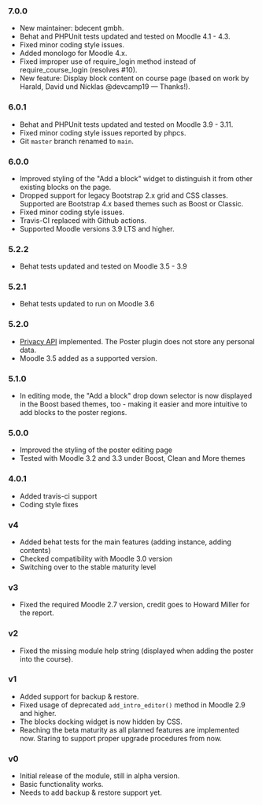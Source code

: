 ### 7.0.0 ###

* New maintainer: bdecent gmbh.
* Behat and PHPUnit tests updated and tested on Moodle 4.1 - 4.3.
* Fixed minor coding style issues.
* Added monologo for Moodle 4.x.
* Fixed improper use of require_login method instead of require_course_login (resolves #10).
* New feature: Display block content on course page (based on work by Harald, David und Nicklas @devcamp19 — Thanks!).
 
### 6.0.1 ###

* Behat and PHPUnit tests updated and tested on Moodle 3.9 - 3.11.
* Fixed minor coding style issues reported by phpcs.
* Git `master` branch renamed to `main`.

### 6.0.0 ###

* Improved styling of the "Add a block" widget to distinguish it from other existing
  blocks on the page.
* Dropped support for legacy  Bootstrap 2.x grid and CSS classes. Supported are
  Bootstrap 4.x based themes such as Boost or Classic.
* Fixed minor coding style issues.
* Travis-CI replaced with Github actions.
* Supported Moodle versions 3.9 LTS and higher.

### 5.2.2 ###

* Behat tests updated and tested on Moodle 3.5 - 3.9

### 5.2.1 ###

* Behat tests updated to run on Moodle 3.6

### 5.2.0 ###

* [Privacy API](https://docs.moodle.org/dev/Privacy_API) implemented. The Poster
  plugin does not store any personal data.
* Moodle 3.5 added as a supported version.

### 5.1.0 ###

* In editing mode, the "Add a block" drop down selector is now displayed
  in the Boost based themes, too - making it easier and more intuitive
  to add blocks to the poster regions.

### 5.0.0 ###

* Improved the styling of the poster editing page
* Tested with Moodle 3.2 and 3.3 under Boost, Clean and More themes

### 4.0.1 ###

* Added travis-ci support
* Coding style fixes

### v4 ###

* Added behat tests for the main features (adding instance, adding contents)
* Checked compatibility with Moodle 3.0 version
* Switching over to the stable maturity level

### v3 ###

* Fixed the required Moodle 2.7 version, credit goes to Howard Miller for the report.

### v2 ###

* Fixed the missing module help string (displayed when adding the poster into the course).

### v1 ###

* Added support for backup & restore.
* Fixed usage of deprecated `add_intro_editor()` method in Moodle 2.9 and higher.
* The blocks docking widget is now hidden by CSS.
* Reaching the beta maturity as all planned features are implemented now. Staring to support proper upgrade procedures from now.

### v0 ###

* Initial release of the module, still in alpha version.
* Basic functionality works.
* Needs to add backup & restore support yet.
